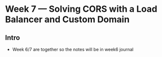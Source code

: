 # Week 7 — Solving CORS with a Load Balancer and Custom Domain
## Intro
- Week 6/7 are together so the notes will be in week6 journal